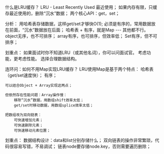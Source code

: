 什么是LRU缓存？
    LRU - Least Recently Used 最近使用；
    如果内存有限，只缓存最近使用的，删除“沉水”数据；
    两个核心API：get，set；

分析：
    用哈希表存储数据，这样get/set才够快O(1);
    必须是有序的，常用数据放在前面，“沉水”数据放在后面；
    哈希表 + 有序，就是Map --- 其他都不行。
    object无序，也不可排序；
    array有序，也可排序，但效率低；
    Set有序，但不可排序；

划重点：
    如果面试时你不知道LRU（或其他名词），你可以问面试官。
    考虑功能，更考虑性能。
    选择合理数据结构。

连环问：如何不用Map实现LRU缓存？
    LRU使用Map是基于两个特点：
        哈希表（get/set速度快）；
        有序；
    
    可以结合Object + Array实现这两点；

    但依然存在性能问题：Array操作慢：
        移除“沉水”数据，用数组shift效率太低；
        get/set时移动数据，用数组splice效率太低；

    把数组改为双向链表：
        可快速增加元素；
        可快速删除元素；
        可快速移动元素位置；

划重点：
    数据结构设计：data和list分别存储什么；
    双向链表的操作非常繁琐，代码很容易写错，不易调试；
    链表node要存储node.key，否则需要遍历删除；
